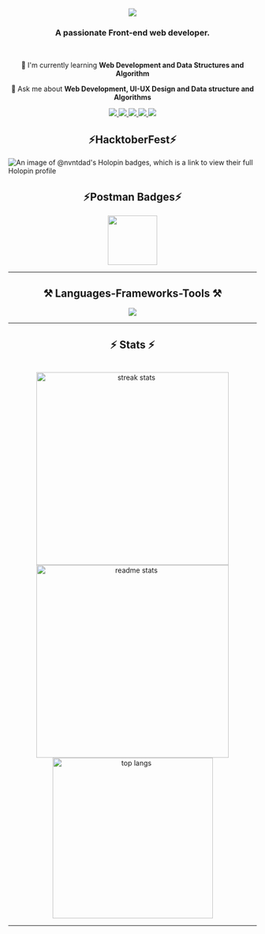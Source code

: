 <h1 align="center">
  <img src="https://readme-typing-svg.herokuapp.com/?font=Righteous&size=35&center=true&vCenter=true&width=500&height=70&duration=4000&lines=Hi+There!+👋;I'm+Navneet%20Dadhich!;+Web%20developer;+Software%20developer;+UI%20designer;+Graphic%20designer;+Problem%20Solving;" />
</h1>
<h3 align="center">A passionate Front-end web developer.</h3>
<br/>
<div align="center">
 
 🌱 I'm currently learning **Web Development and Data Structures and Algorithm**

💬 Ask me about **Web Development, UI-UX Design and Data structure and Algorithms**
 </div>
 
<div align="center"> 
  <a href="mailto:nvntdadhich@gmail.com">
    <img src="https://img.shields.io/badge/Gmail-333333?style=for-the-badge&logo=gmail&logoColor=red" />
  </a>
  <a href="https://www.linkedin.com/in/navneet-dadhich-6075772ab/" target="_blank">
    <img src="https://img.shields.io/badge/LinkedIn-0077B5?style=for-the-badge&logo=linkedin&logoColor=white" target="_blank" />
  </a>
  <a href="https://leetcode.com/u/nvntXlight/" target="_blank">
     <img src="https://img.shields.io/badge/LeetCode-333333?style=for-the-badge&logo=leetcode&logoColor=orange" />
  </a>
  <a href="https://www.hackerrank.com/profile/nvntdadhich" target="_blank">
     <img src="https://img.shields.io/badge/HackerRank-333333?style=for-the-badge&logo=hackerrank&logoColor=2EC866" />
  </a>
  <a href="https://x.com/Nvntdad" target="_blank">
     <img src="https://img.shields.io/badge/X-333333?style=for-the-badge&logo=x&logoColor=white" />
  </a>

</div>
<div align="center">
  <h2 align="center">⚡HacktoberFest⚡</h2>
</div>


![An image of @nvntdad's Holopin badges, which is a link to view their full Holopin profile](https://holopin.me/nvntdad)



<div align="center">
  <h2 align="center">⚡Postman Badges⚡</h2>
 <img src="https://raw.githubusercontent.com/GSSoC24/Postman-Challenge/main/docs/assets/Postman%20White.png" width="100px" height="100px" /> 
</div>


 <hr/>
 
<h2 align="center">⚒️ Languages-Frameworks-Tools ⚒️</h2>
<div align="center">
   <img src="https://skillicons.dev/icons?i=c,cpp,javascript,react,nodejs,git,figma,vscode,postman" />
</div>
<hr/>

<h2 align="center">⚡ Stats ⚡</h2>
<br>
<div align=center>
  <img width=390 src="https://streak-stats.demolab.com?user=navneetdadhich&theme=react&border_radius=10" alt="streak stats"/>
  <img width=390 src="https://github-readme-stats.vercel.app/api?username=navneetdadhich&show_icons=true&theme=react&rank_icon=github&border_radius=10" alt="readme stats" />
  <br/>
  <img width=325 align="center" src="https://github-readme-stats.vercel.app/api/top-langs/?username=navneetdadhich&hide=HTML&langs_count=8&layout=compact&theme=react&border_radius=10&size_weight=0.5&count_weight=0.5&exclude_repo=github-readme-stats" alt="top langs" />
</div>
<hr/>
